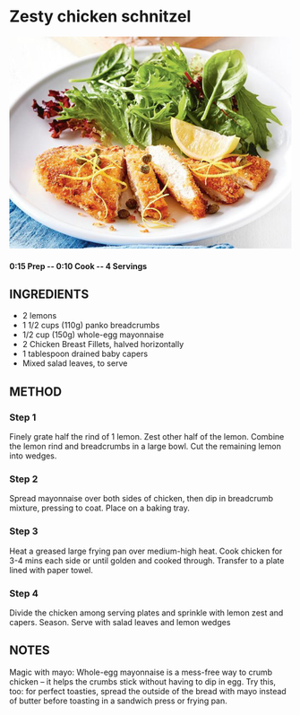 # Zesty chicken schnitzel
![](https://raw.githubusercontent.com/fuzzwah/recipes/images/pics/Zesty_chicken_schnitzel.jpg)
#### 0:15 Prep -- 0:10 Cook -- 4 Servings
## INGREDIENTS
* 2 lemons
* 1 1/2 cups (110g) panko breadcrumbs
* 1/2 cup (150g) whole-egg mayonnaise
* 2 Chicken Breast Fillets, halved horizontally
* 1 tablespoon drained baby capers
* Mixed salad leaves, to serve
## METHOD
### Step 1
Finely grate half the rind of 1 lemon. Zest other half of the lemon. Combine the lemon rind and breadcrumbs in a large bowl. Cut the remaining lemon into wedges.
### Step 2
Spread mayonnaise over both sides of chicken, then dip in breadcrumb mixture, pressing to coat. Place on a baking tray.
### Step 3
Heat a greased large frying pan over medium-high heat. Cook chicken for 3-4 mins each side or until golden and cooked through. Transfer to a plate lined with paper towel.
### Step 4
Divide the chicken among serving plates and sprinkle with lemon zest and capers. Season. Serve with salad leaves and lemon wedges
## NOTES
Magic with mayo: Whole-egg mayonnaise is a mess-free way to crumb chicken – it helps the crumbs stick without having to dip in egg. Try this, too: for perfect toasties, spread the outside of the bread with mayo instead of butter before toasting in a sandwich press or frying pan.
